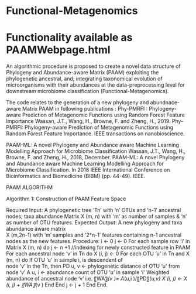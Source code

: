 # Functional-Metagenomics
# Functionality available as PAAMWebpage.html

An algorithmic procedure is proposed to create a novel data structure of Phylogeny and Abundance-aware Matrix (PAAM)
exploiting the phylogenetic ancestral, and; integrating taxonomical evolution of microorganisms 
with their abundances at the data-preprocessing level for downstream microbiome classification (Functional-Metagenomics).

The code relates to the generation of a new phylogeny and abundnace-aware Matrix PAAM in following publications :
Phy-PMRFI : Phylogeny-aware Prediction of Metagenomic Functions using Random Forest Feature Importance
Wassan, J.T., Wang, H., Browne, F. and Zheng, H., 2019. Phy-PMRFI: Phylogeny-aware Prediction of Metagenomic Functions using Random Forest Feature Importance.
IEEE transactions on nanobioscience.

PAAM-ML: A novel Phylogeny and Abundance aware Machine Learning Modelling Approach for Microbiome Classification 
Wassan, J.T., Wang, H., Browne, F. and Zheng, H., 2018, December. PAAM-ML: A novel Phylogeny and Abundance aware Machine
Learning Modelling Approach for Microbiome Classification. 
In 2018 IEEE International Conference on Bioinformatics and Biomedicine (BIBM) (pp. 44-49). IEEE.

PAAM ALGORITHM


Algorithm 1: Construction of PAAM Feature Space 

Required Input:  A phylogenetic tree ‘Tn’ with ‘n’ OTUs and ‘n-1’ ancestral nodes; taxa abundance Matrix X (m, n) with ‘m’ as number of samples & ‘n’ as number of OTU features.
Expected Output:  A new phylogeny and taxa abundance aware matrix       
X (m,2n-1) with ‘m’ samples and ‘2*n-1’ features containing n-1 ancestral nodes as the new features.
Procedure:
i ← 0
j ← 0
For each sample row ‘i’ in Matrix X (m, n) do
      j ← n +1 //indexing for newly constructed feature in PAAM
      For each ancestral node ‘v’ in Tn do 
          X (i, j) ← 0
           For each OTU ‘u’ in Tn and X (m, n) do
                 If OTU ‘u’ in sample i, is descendent of    
                  node ‘v’ in the Tn, then
                          PD u, v ← phylogenetic distance of OTU ‘u' from node ‘v’
                          A u, i ← abundance count of   OTU ‘u’ in sample ‘i'
                         Weighted abundance of ancestral node ‘v’ i.e. 〖WA〗_(v )=    A_(u,i  )/〖PD〗_(u,v) 
                          X (i, j) ←   X (i, j) + 〖WA〗_(v )
                End
             End
            j ← j + 1 
       End
End.     
